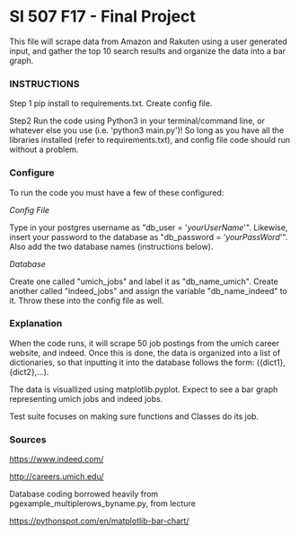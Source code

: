 # SI 507 F17 - Final Project

This file will scrape data from Amazon and Rakuten using a user generated input, and gather the top 10 search results and organize the data into a bar graph. 

### INSTRUCTIONS
Step 1
pip install to requirements.txt. Create config file.

Step2
Run the code using Python3 in your terminal/command line, or whatever else you use (i.e. 'python3 main.py')! So long as you have all the libraries installed (refer to requirements.txt), and config file code should run without a problem. 

### Configure
To run the code you must have a few of these configured:

_Config File_

Type in your postgres username as "db_user = '_yourUserName_'". Likewise, insert your password to the database as "db_password = '_yourPassWord_'". Also add the two database names (instructions below).

_Database_

Create one called "umich_jobs" and label it as "db_name_umich". Create another called "indeed_jobs" and assign the variable "db_name_indeed" to it. Throw these into the config file as well.

### Explanation
When the code runs, it will scrape 50 job postings from the umich career website, and indeed. Once this is done, the data is organized into a list of dictionaries, so that inputting it into the database follows the form: ({dict1},{dict2},...).

The data is visuallized using matplotlib.pyplot. Expect to see a bar graph representing umich jobs and indeed jobs. 

Test suite focuses on making sure functions and Classes do its job.

### Sources
https://www.indeed.com/

http://careers.umich.edu/

Database coding borrowed heavily from pgexample_multiplerows_byname.py, from lecture

https://pythonspot.com/en/matplotlib-bar-chart/